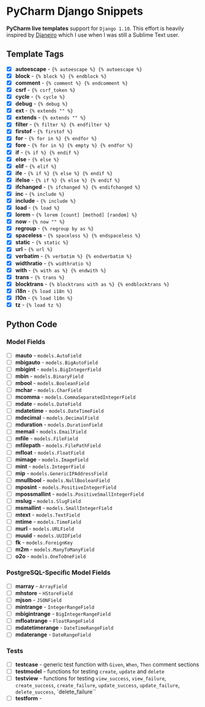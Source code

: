 # PyCharm Django Snippets

**PyCharm live templates** support for `Django 1.10`. This effort is heavily inspired by [Djaneiro](https://github.com/squ1b3r/Djaneiro) which I use when I was still a Sublime Text user.

## Template Tags

- [x] **autoescape** - `{% autoescape %} {% autoescape %}`
- [x] **block** - `{% block %} {% endblock %}`
- [x] **comment** - `{% comment %} {% endcomment %}`
- [x] **csrf** - `{% csrf_token %}`
- [x] **cycle** - `{% cycle %}`
- [x] **debug** - `{% debug %}`
- [x] **ext** - `{% extends "" %}`
- [x] **extends** - `{% extends "" %}`
- [x] **filter** - `{% filter %} {% endfilter %}`
- [x] **firstof** - `{% firstof %}`
- [x] **for** - `{% for in %} {% endfor %}`
- [x] **fore** - `{% for in %} {% empty %} {% endfor %}`
- [x] **if** - `{% if %} {% endif %}`
- [x] **else** - `{% else %}`
- [x] **elif** - `{% elif %}`
- [x] **ife** - `{% if %} {% else %} {% endif %}`
- [x] **ifelse** - `{% if %} {% else %} {% endif %}`
- [x] **ifchanged** - `{% ifchanged %} {% endifchanged %}`
- [x] **inc** - `{% include %}`
- [x] **include** - `{% include %}`
- [x] **load** - `{% load %}`
- [x] **lorem** - `{% lorem [count] [method] [random] %}`
- [x] **now** - `{% now "" %}`
- [x] **regroup** - `{% regroup by as %}`
- [x] **spaceless** - `{% spaceless %} {% endspaceless %}`
- [x] **static** - `{% static %}`
- [x] **url** - `{% url %}`
- [x] **verbatim** - `{% verbatim %} {% endverbatim %}`
- [x] **widthratio** - `{% widthratio %}`
- [x] **with** - `{% with as %} {% endwith %}`
- [x] **trans** - `{% trans %}`
- [x] **blocktrans** - `{% blocktrans with as %} {% endblocktrans %}`
- [x] **i18n** - `{% load i18n %}`
- [x] **l10n** - `{% load l10n %}`
- [x] **tz** - `{% load tz %}`

## Python Code

### Model Fields

- [ ] **mauto** - `models.AutoField`
- [ ] **mbigauto** - `models.BigAutoField`
- [ ] **mbigint** - `models.BigIntegerField`
- [ ] **mbin** - `models.BinaryField`
- [ ] **mbool** - `models.BooleanField`
- [ ] **mchar** - `models.CharField`
- [ ] **mcomma** - `models.CommaSeparatedIntegerField`
- [ ] **mdate** - `models.DateField`
- [ ] **mdatetime** - `models.DateTimeField`
- [ ] **mdecimal** - `models.DecimalField`
- [ ] **mduration** - `models.DurationField`
- [ ] **memail** - `models.EmailField`
- [ ] **mfile** - `models.FileField`
- [ ] **mfilepath** - `models.FilePathField`
- [ ] **mfloat** - `models.FloatField`
- [ ] **mimage** - `models.ImageField`
- [ ] **mint** - `models.IntegerField`
- [ ] **mip** - `models.GenericIPAddressField`
- [ ] **mnullbool** - `models.NullBooleanField`
- [ ] **mposint** - `models.PositiveIntegerField`
- [ ] **mpossmallint** - `models.PositiveSmallIntegerField`
- [ ] **mslug** - `models.SlugField`
- [ ] **msmallint** - `models.SmallIntegerField`
- [ ] **mtext** - `models.TextField`
- [ ] **mtime** - `models.TimeField`
- [ ] **murl** - `models.URLField`
- [ ] **muuid** - `models.UUIDField`
- [ ] **fk** - `models.ForeignKey`
- [ ] **m2m** - `models.ManyToManyField`
- [ ] **o2o** - `models.OneToOneField`

### PostgreSQL-Specific Model Fields

- [ ] **marray** - `ArrayField`
- [ ] **mhstore** - `HStoreField`
- [ ] **mjson** - `JSONField`
- [ ] **mintrange** - `IntegerRangeField`
- [ ] **mbigintrange** - `BigIntegerRangeField`
- [ ] **mfloatrange** - `FloatRangeField`
- [ ] **mdatetimerange** - `DateTimeRangeField`
- [ ] **mdaterange** - `DateRangeField`

### Tests

- [ ] **testcase** - generic test function with `Given`, `When`, `Then` comment sections
- [ ] **testmodel** - functions for testing `create`, `update` and `delete`
- [ ] **testview** - functions for testing `view_success`, `view_failure`, `create_success`, `create_failure`, `update_success`, `update_failure`, `delete_success`, `delete_failure``
- [ ] **testform** - 